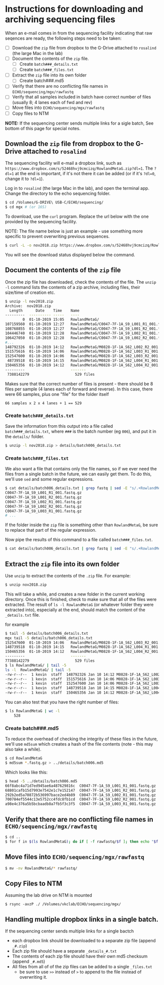 # Instructions for downloading and archiving sequencing files

When an e-mail comes in from the sequencing facility
indicating that raw seqences are ready,
the following steps need to be taken:

- [ ] Download the `zip` file from dropbox to the G-Drive attached to `rosalind`
  (the large Mac in the lab)
- [ ] Document the contents of the `zip` file.
  - [ ] Create `batch###_details.txt`
  - [ ] Create `batch###_files.txt`
- [ ] Extract the `zip` file into its own folder
  - [ ] Create batch###.md5
- [ ] Verify that there are no conflicting file names in
  `ECHO/sequencing/mgx/rawfastq`
- [ ] Verify that all samples included in batch have correct
  number of files (usually 8; 4 lanes each of fwd and rev)
- [ ] Move files into `ECHO/sequencing/mgx/rawfastq`
- [ ] Copy files to NTM

**NOTE:** If the sequencing center sends multiple links for a sigle batch,
See bottom of this page for special notes.

## Download the `zip` file from dropbox to the G-Drive attached to `rosalind`

The sequencing facility will e-mail a dropbox link, such as
`https://www.dropbox.com/s/52468hvj9cmcizq/RowlandMetaG.zip?dl=1`.
The `?dl=1` at the end is important, if it's not there it can be added
(or if it's `?dl=0`, change it to `?dl=1`).

Log in to `rosalind` (the large Mac in the lab), and open the terminal app.
Change the directory to the echo sequencing folder.

```sh
$ cd /Volumes/G-DRIVE\ USB-C/ECHO/sequencing/
$ cd mgx # (or 16S)
```

To download, use the `curl` program.
Replace the url below with the one provided by the sequencing facility.

NOTE: The file name below is just an example -
use something more specific to prevent overwriting previous sequences.

```sh
$ curl -L -o nov2018.zip https://www.dropbox.com/s/52468hvj9cmcizq/RowlandMetaG.zip?dl=1
```

You will see the download status displayed below the command.

## Document the contents of the `zip` file

Once the zip file has downloaded, check the contents of the file.
The `unzip -l` command lists the contents of a zip archive,
including files, their size/time of creation etc.

```sh
$ unzip -l nov2018.zip
Archive:  nov2018.zip
  Length      Date    Time    Name
---------  ---------- -----   ----
        0  01-10-2019 15:05   RowlandMetaG/
107159560  01-10-2019 12:27   RowlandMetaG/C0047-7F-1A_S9_L001_R1_001.fastq.gz
108768855  01-10-2019 12:27   RowlandMetaG/C0047-7F-1A_S9_L001_R2_001.fastq.gz
104446740  01-10-2019 12:28   RowlandMetaG/C0047-7F-1A_S9_L002_R1_001.fastq.gz
106427050  01-10-2019 12:28   RowlandMetaG/C0047-7F-1A_S9_L002_R2_001.fastq.gz
#...
148792326  01-10-2019 14:12   RowlandMetaG/M0828-1F-1A_S62_L002_R2_001.fastq.gz
151575616  01-10-2019 14:06   RowlandMetaG/M0828-1F-1A_S62_L003_R1_001.fastq.gz
152547600  01-10-2019 14:06   RowlandMetaG/M0828-1F-1A_S62_L003_R2_001.fastq.gz
 48739518  01-10-2019 14:15   RowlandMetaG/M0828-1F-1A_S62_L004_R1_001.fastq.gz
150465356  01-10-2019 14:12   RowlandMetaG/M0828-1F-1A_S62_L004_R2_001.fastq.gz
---------                     -------
 7388142279                     529 files
```

Makes sure that the correct number of files is present -
there should be 8 files per sample (4 lanes each of forward and reverse).
In this case, there were 66 samples, plus one "file" for the folder itself

`66 samples x 2 x 4 lanes + 1 == 529`

### Create `batch###_details.txt`

Save the information from this output into a file called `batch###_details.txt`,
where `###` is the batch number (eg `006`), and put it in the `details/` folder.

```sh
$ unzip -l nov2018.zip > details/batch006_details.txt
```

### Create `batch###_files.txt`

We also want a file that contains only the file names,
so if we ever need the files from a single batch in the future,
we can easily get them.
To do this, we'll use `sed` and some regular expressions.

```sh
$ cat details/batch006_details.txt | grep fastq | sed -E "s/.+RowlandMetaG\/([^\]+\.fastq.gz)/\1/"
C0047-7F-1A_S9_L001_R1_001.fastq.gz
C0047-7F-1A_S9_L001_R2_001.fastq.gz
C0047-7F-1A_S9_L002_R1_001.fastq.gz
C0047-7F-1A_S9_L002_R2_001.fastq.gz
C0047-7F-1A_S9_L003_R1_001.fastq.gz
# ...
```

If the folder inside the `zip` file is something other than `RowlandMetaG`,
be sure to replace that part of the regular expression.

Now pipe the results of this command to a file called `batch###_files.txt`.

```sh
$ cat details/batch006_details.txt | grep fastq | sed -E "s/.+RowlandMetaG\/([^\]+\.fastq.gz)/\1/" > batch006_files.txt
```

## Extract the `zip` file into its own folder

Use `unzip` to extract the contents of the `.zip` file.
For example:

```sh
$ unzip nov2018.zip
```

This will take a while, and creates a new folder in the current working directory.
Once this is finished, check to make sure that all of the files were extracted.
The result of `ls -l RowlandMetaG` (or whatever folder they were extracted into),
especially at the end, should match the content of the `_details.txt` file.

for example

```sh
$ tail -5 details/batch006_details.txt
mgx tail -5 details/batch006_details.txt
152547600  01-10-2019 14:06   RowlandMetaG/M0828-1F-1A_S62_L003_R2_001.fastq.gz
148739518  01-10-2019 14:15   RowlandMetaG/M0828-1F-1A_S62_L004_R1_001.fastq.gz
150465356  01-10-2019 14:12   RowlandMetaG/M0828-1F-1A_S62_L004_R2_001.fastq.gz
---------                     -------
77388142279                     529 files
$ ls RowlandMetaG/ | tail -5
ls -l  RowlandMetaG/ | tail -5
-rw-r--r--  1 kevin  staff  148792326 Jan 10 14:12 M0828-1F-1A_S62_L002_R2_001.fastq.gz
-rw-r--r--  1 kevin  staff  151575616 Jan 10 14:06 M0828-1F-1A_S62_L003_R1_001.fastq.gz
-rw-r--r--  1 kevin  staff  152547600 Jan 10 14:06 M0828-1F-1A_S62_L003_R2_001.fastq.gz
-rw-r--r--  1 kevin  staff  148739518 Jan 10 14:15 M0828-1F-1A_S62_L004_R1_001.fastq.gz
-rw-r--r--  1 kevin  staff  150465356 Jan 10 14:12 M0828-1F-1A_S62_L004_R2_001.fastq.gz
```

You can also test that you have the right number of files:

```sh
$ ls RowlandMetaG | wc -l
    528
```

### Create batch###.md5

To reduce the overhead of checking the integrity of these files in the future,
we'll use `md5sum` which creates a hash of the file contents
(note - this may also take a while).

```sh
$ cd RowlandMetaG
$ md5sum *.fastq.gz > ../details/batch006.md5
```

Which looks like this:

```sh
$ head -5 ../details/batch006.md5
66f8abc4a71d7ed945ae6a487629816c  C0047-7F-1A_S9_L001_R1_001.fastq.gz
68801cafb15d7993e7542e1c7e152147  C0047-7F-1A_S9_L001_R2_001.fastq.gz
292b2ed5a70872b536997bace2ed4b89  C0047-7F-1A_S9_L002_R1_001.fastq.gz
700784ef5544c13e5752cc4fdc8fb1cd  C0047-7F-1A_S9_L002_R2_001.fastq.gz
a98e4c376a5b5bcbaadb8a7fb5f3c3f5  C0047-7F-1A_S9_L003_R1_001.fastq.gz
```

## Verify that there are no conflicting file names in `ECHO/sequencing/mgx/rawfastq`

```sh
$ cd ..
$ for f in $(ls RowlandMetaG); do if [ -f rawfastq/$f ]; then echo "$f already exists"; fi; done
```

## Move files into `ECHO/sequencing/mgx/rawfastq`

```sh
$ mv -nv RowlandMetaG/* rawfastq/
```

## Copy Files to NTM

Assuming the lab drive on NTM is mounted

```
$ rsync -avzP ./ /Volumes/vkclab/ECHO/sequencing/mgx/
```

## Handling multiple dropbox links in a single batch.

If the sequencing center sends multiple links for a single bactch

- each dropbox link should be downloaded to a separate zip file (append `_#.zip`)
- Each zip file should have a separate `_details_#.txt`
- The contents of each zip file should have their own md5 checksum (append `_#.md5`)
- All files from all of of the zip files can be added to a single `_files.txt`
  - be sure to use `>>` instead of `>` to append to the file instead of overwriting it.
